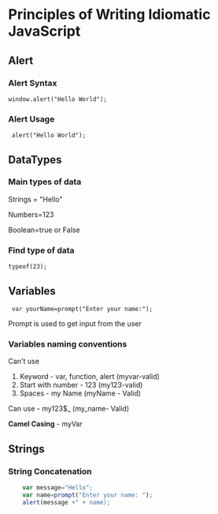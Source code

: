 # Principles of Writing Idiomatic JavaScript 
## Alert 
### Alert Syntax
```window.alert("Hello World");```
### Alert Usage
``` alert("Hello World");```

## DataTypes
### Main types of data 
Strings = "Hello"

Numbers=123

Boolean=true or False

### Find type of data 

```typeof(23);```

## Variables
``` var yourName=prompt("Enter your name:");```

Prompt is used to get input from the user

### Variables naming conventions

Can't use

1. Keyword - var, function, alert (myvar-valid)
2. Start with number - 123 (my123-valid)
3. Spaces - my Name (myName - Valid)

Can use - my123$_ (my_name- Valid)

**Camel Casing** - myVar
## Strings
### String Concatenation
```javascript
    var message="Hello";
    var name=prompt("Enter your name: ");
    alert(message +" + name);
```




